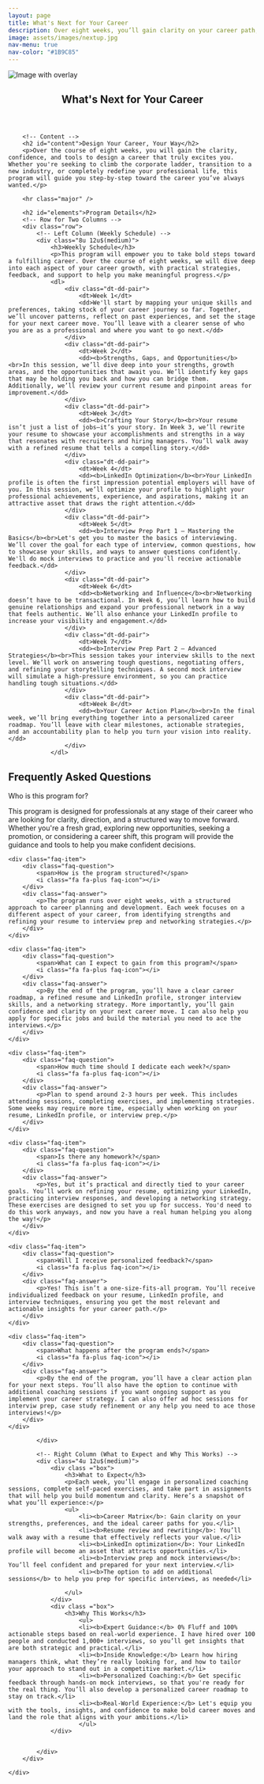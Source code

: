 ```yaml
---
layout: page
title: What's Next for Your Career
description: Over eight weeks, you’ll gain clarity on your career path, develop a standout personal brand, and master the skills to land your dream role. From resume rewriting to interview prep, this program is designed to help you take control of your career and create a future that excites you.
image: assets/images/nextup.jpg
nav-menu: true
nav-color: "#1B9C85"   
---
```


<!-- Main -->
<!-- 
  accent1: #1B9C85; // Teal
  accent2: #FF7F50; // Coral 
  accent3: #8d82c4; // Lavender Blue 
  accent4: #ec8d81; // Soft Coral 
  accent5: #FFDDC1; // Warm Cream
  accent6: #c8dbfa; // Cool White 
-->

<div id="main" class="alt">
<div class="brandimage_masthead"> <img src="assets/images/nextup.jpg" alt="Image with overlay"> </div>

<!-- One -->
<section id="one">
	<div class="inner">
		<header class="major">
			<h1>What's Next for Your Career</h1>
		</header>

		<!-- Content -->
		<h2 id="content">Design Your Career, Your Way</h2>
		<p>Over the course of eight weeks, you will gain the clarity, confidence, and tools to design a career that truly excites you. Whether you're seeking to climb the corporate ladder, transition to a new industry, or completely redefine your professional life, this program will guide you step-by-step toward the career you’ve always wanted.</p>

		<hr class="major" />

		<h2 id="elements">Program Details</h2>
		<!-- Row for Two Columns -->
		<div class="row">
			<!-- Left Column (Weekly Schedule) -->
			<div class="8u 12u$(medium)">
				<h3>Weekly Schedule</h3>
				<p>This program will empower you to take bold steps toward a fulfilling career. Over the course of eight weeks, we will dive deep into each aspect of your career growth, with practical strategies, feedback, and support to help you make meaningful progress.</p>
				<dl>
                    <div class="dt-dd-pair">
                        <dt>Week 1</dt>
                        <dd>We'll start by mapping your unique skills and preferences, taking stock of your career journey so far. Together, we’ll uncover patterns, reflect on past experiences, and set the stage for your next career move. You’ll leave with a clearer sense of who you are as a professional and where you want to go next.</dd>
                    </div>
                    <div class="dt-dd-pair">
                        <dt>Week 2</dt>
                        <dd><b>Strengths, Gaps, and Opportunities</b><br>In this session, we’ll dive deep into your strengths, growth areas, and the opportunities that await you. We’ll identify key gaps that may be holding you back and how you can bridge them. Additionally, we’ll review your current resume and pinpoint areas for improvement.</dd>
                    </div>
                    <div class="dt-dd-pair">
                        <dt>Week 3</dt>
                        <dd><b>Crafting Your Story</b><br>Your resume isn’t just a list of jobs—it’s your story. In Week 3, we’ll rewrite your resume to showcase your accomplishments and strengths in a way that resonates with recruiters and hiring managers. You’ll walk away with a refined resume that tells a compelling story.</dd>
                    </div>
                    <div class="dt-dd-pair">
                        <dt>Week 4</dt>
                        <dd><b>LinkedIn Optimization</b><br>Your LinkedIn profile is often the first impression potential employers will have of you. In this session, we’ll optimize your profile to highlight your professional achievements, experience, and aspirations, making it an attractive asset that draws the right attention.</dd>
                    </div>
                    <div class="dt-dd-pair">
                        <dt>Week 5</dt>
                        <dd><b>Interview Prep Part 1 – Mastering the Basics</b><br>Let's get you to master the basics of interviewing. We’ll cover the goal for each type of interview, common questions, how to showcase your skills, and ways to answer questions confidently. We'll do mock interviews to practice and you'll receive actionable feedback.</dd>
                    </div>
                    <div class="dt-dd-pair">
                        <dt>Week 6</dt>
                        <dd><b>Networking and Influence</b><br>Networking doesn’t have to be transactional. In Week 6, you’ll learn how to build genuine relationships and expand your professional network in a way that feels authentic. We’ll also enhance your LinkedIn profile to increase your visibility and engagement.</dd>
                    </div>
                    <div class="dt-dd-pair">
                        <dt>Week 7</dt>
                        <dd><b>Interview Prep Part 2 – Advanced Strategies</b><br>This session takes your interview skills to the next level. We’ll work on answering tough questions, negotiating offers, and refining your storytelling techniques. A second mock interview will simulate a high-pressure environment, so you can practice handling tough situations.</dd>
                    </div>
                    <div class="dt-dd-pair">
                        <dt>Week 8</dt>
                        <dd><b>Your Career Action Plan</b><br>In the final week, we’ll bring everything together into a personalized career roadmap. You’ll leave with clear milestones, actionable strategies, and an accountability plan to help you turn your vision into reality.</dd>
                    </div>
                </dl>


<!-- start of faq -->
<h2>Frequently Asked Questions</h2>
<div class="faq-container">
    <div class="faq-item">
        <div class="faq-question">
            <span>Who is this program for?</span>
            <i class="fa fa-plus faq-icon"></i>
        </div>
        <div class="faq-answer">
            <p>This program is designed for professionals at any stage of their career who are looking for clarity, direction, and a structured way to move forward. Whether you're a fresh grad, exploring new opportunities, seeking a promotion, or considering a career shift, this program will provide the guidance and tools to help you make confident decisions.</p>
        </div>
    </div>

    <div class="faq-item">
        <div class="faq-question">
            <span>How is the program structured?</span>
            <i class="fa fa-plus faq-icon"></i>
        </div>
        <div class="faq-answer">
            <p>The program runs over eight weeks, with a structured approach to career planning and development. Each week focuses on a different aspect of your career, from identifying strengths and refining your resume to interview prep and networking strategies.</p>
        </div>
    </div>

    <div class="faq-item">
        <div class="faq-question">
            <span>What can I expect to gain from this program?</span>
            <i class="fa fa-plus faq-icon"></i>
        </div>
        <div class="faq-answer">
            <p>By the end of the program, you’ll have a clear career roadmap, a refined resume and LinkedIn profile, stronger interview skills, and a networking strategy. More importantly, you’ll gain confidence and clarity on your next career move. I can also help you apply for specific jobs and build the material you need to ace the interviews.</p>
        </div>
    </div>

    <div class="faq-item">
        <div class="faq-question">
            <span>How much time should I dedicate each week?</span>
            <i class="fa fa-plus faq-icon"></i>
        </div>
        <div class="faq-answer">
            <p>Plan to spend around 2-3 hours per week. This includes attending sessions, completing exercises, and implementing strategies. Some weeks may require more time, especially when working on your resume, LinkedIn profile, or interview prep.</p>
        </div>
    </div>

    <div class="faq-item">
        <div class="faq-question">
            <span>Is there any homework?</span>
            <i class="fa fa-plus faq-icon"></i>
        </div>
        <div class="faq-answer">
            <p>Yes, but it’s practical and directly tied to your career goals. You’ll work on refining your resume, optimizing your LinkedIn, practicing interview responses, and developing a networking strategy. These exercises are designed to set you up for success. You'd need to do this work anyways, and now you have a real human helping you along the way!</p>
        </div>
    </div>

    <div class="faq-item">
        <div class="faq-question">
            <span>Will I receive personalized feedback?</span>
            <i class="fa fa-plus faq-icon"></i>
        </div>
        <div class="faq-answer">
            <p>Yes! This isn’t a one-size-fits-all program. You’ll receive individualized feedback on your resume, LinkedIn profile, and interview techniques, ensuring you get the most relevant and actionable insights for your career path.</p>
        </div>
    </div>

    <div class="faq-item">
        <div class="faq-question">
            <span>What happens after the program ends?</span>
            <i class="fa fa-plus faq-icon"></i>
        </div>
        <div class="faq-answer">
            <p>By the end of the program, you’ll have a clear action plan for your next steps. You’ll also have the option to continue with additional coaching sessions if you want ongoing support as you implement your career strategy. I can also offer ad hoc sessions for interviw prep, case study refinement or any help you need to ace those interviews!</p>
        </div>
    </div>
</div>
<!-- end of faq -->





<!-- end of faq -->




			</div>

			<!-- Right Column (What to Expect and Why This Works) -->
			<div class="4u 12u$(medium)">
				<div class ="box">
					<h3>What to Expect</h3>
					<p>Each week, you’ll engage in personalized coaching sessions, complete self-paced exercises, and take part in assignments that will help you build momentum and clarity. Here’s a snapshot of what you’ll experience:</p>
					<ul>
						<li><b>Career Matrix</b>: Gain clarity on your strengths, preferences, and the ideal career paths for you.</li>
						<li><b>Resume review and rewriting</b>: You’ll walk away with a resume that effectively reflects your value.</li>
						<li><b>LinkedIn optimization</b>: Your LinkedIn profile will become an asset that attracts opportunities.</li>
						<li><b>Interview prep and mock interviews</b>: You’ll feel confident and prepared for your next interview.</li>
						<li><b>The option to add on additional sessions</b> to help you prep for specific interviews, as needed</li>
						
					</ul>
				</div>
				<div class ="box">
				    <h3>Why This Works</h3>
					    <ul>
				        <li><b>Expert Guidance:</b> 0% Fluff and 100%  actionable steps based on real-world experience. I have hired over 100 people and conducted 1,000+ interviews, so you’ll get insights that are both strategic and practical.</li>
				        <li><b>Inside Knowledge:</b> Learn how hiring managers think, what they’re really looking for, and how to tailor your approach to stand out in a competitive market.</li>
				        <li><b>Personalized Coaching:</b> Get specific feedback through hands-on mock interviews, so that you're ready for the real thing. You’ll also develop a personalized career roadmap to stay on track.</li>
				        <li><b>Real-World Experience:</b> Let's equip you with the tools, insights, and confidence to make bold career moves and land the role that aligns with your ambitions.</li>
					    </ul>
				</div>


			</div>
		</div>

	</div>
</section>

</div>
